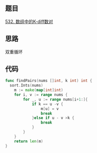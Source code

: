 ## 题目
[532. 数组中的K-diff数对](https://leetcode-cn.com/problems/k-diff-pairs-in-an-array/submissions/)

## 思路
双重循环

## 代码
```go
func findPairs(nums []int, k int) int {
  sort.Ints(nums)
	m := make(map[int]int)
	for i, v := range nums {
		for _, u := range nums[i+1:]{
			if k == u -v {
				m[u] = v
				break
			}else if u - v >k {
				break
			}
		}
	}
	return len(m)
}

